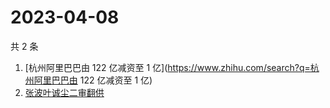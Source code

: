 # 2023-04-08

共 2 条

<!-- BEGIN -->
<!-- 最后更新时间 Sat Apr 08 2023 02:10:33 GMT+0800 (China Standard Time) -->

1. [杭州阿里巴巴由 122 亿减资至 1
   亿](https://www.zhihu.com/search?q=杭州阿里巴巴由 122 亿减资至 1 亿)
1. [张波叶诚尘二审翻供](https://www.zhihu.com/search?q=张波叶诚尘二审翻供)

<!-- END -->

